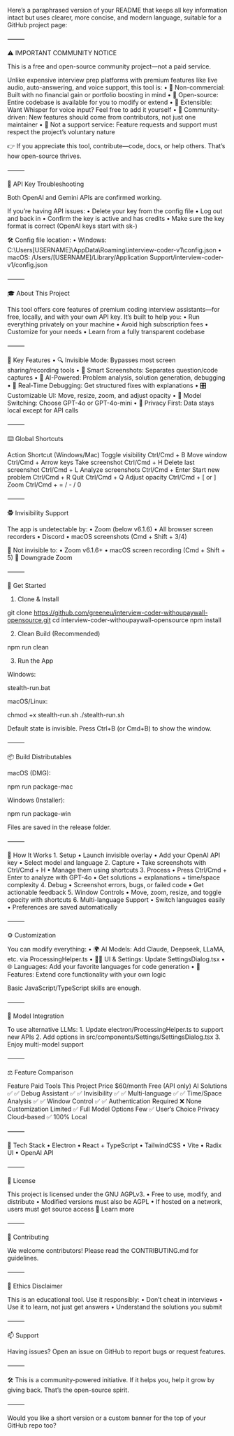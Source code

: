 Here’s a paraphrased version of your README that keeps all key information intact but uses clearer, more concise, and modern language, suitable for a GitHub project page:

⸻

⚠️ IMPORTANT COMMUNITY NOTICE

This is a free and open-source community project—not a paid service.

Unlike expensive interview prep platforms with premium features like live audio, auto-answering, and voice support, this tool is:
	•	🧡 Non-commercial: Built with no financial gain or portfolio boosting in mind
	•	🌱 Open-source: Entire codebase is available for you to modify or extend
	•	🔌 Extensible: Want Whisper for voice input? Feel free to add it yourself
	•	👥 Community-driven: New features should come from contributors, not just one maintainer
	•	🙅 Not a support service: Feature requests and support must respect the project’s voluntary nature

👉 If you appreciate this tool, contribute—code, docs, or help others. That’s how open-source thrives.

⸻

🔑 API Key Troubleshooting

Both OpenAI and Gemini APIs are confirmed working.

If you’re having API issues:
	•	Delete your key from the config file
	•	Log out and back in
	•	Confirm the key is active and has credits
	•	Make sure the key format is correct (OpenAI keys start with sk-)

🛠 Config file location:
	•	Windows: C:\Users\[USERNAME]\AppData\Roaming\interview-coder-v1\config.json
	•	macOS: /Users/[USERNAME]/Library/Application Support/interview-coder-v1/config.json

⸻

🎓 About This Project

This tool offers core features of premium coding interview assistants—for free, locally, and with your own API key. It’s built to help you:
	•	Run everything privately on your machine
	•	Avoid high subscription fees
	•	Customize for your needs
	•	Learn from a fully transparent codebase

⸻

🧩 Key Features
	•	🔍 Invisible Mode: Bypasses most screen sharing/recording tools
	•	📸 Smart Screenshots: Separates question/code captures
	•	🧠 AI-Powered: Problem analysis, solution generation, debugging
	•	🧰 Real-Time Debugging: Get structured fixes with explanations
	•	🎛 Customizable UI: Move, resize, zoom, and adjust opacity
	•	🤖 Model Switching: Choose GPT-4o or GPT-4o-mini
	•	🔐 Privacy First: Data stays local except for API calls

⸻

⌨️ Global Shortcuts

Action	Shortcut (Windows/Mac)
Toggle visibility	Ctrl/Cmd + B
Move window	Ctrl/Cmd + Arrow keys
Take screenshot	Ctrl/Cmd + H
Delete last screenshot	Ctrl/Cmd + L
Analyze screenshots	Ctrl/Cmd + Enter
Start new problem	Ctrl/Cmd + R
Quit	Ctrl/Cmd + Q
Adjust opacity	Ctrl/Cmd + [ or ]
Zoom	Ctrl/Cmd + = / - / 0


⸻

🕵️ Invisibility Support

The app is undetectable by:
	•	Zoom (below v6.1.6)
	•	All browser screen recorders
	•	Discord
	•	macOS screenshots (Cmd + Shift + 3/4)

🚫 Not invisible to:
	•	Zoom v6.1.6+
	•	macOS screen recording (Cmd + Shift + 5)
🔗 Downgrade Zoom

⸻

🚀 Get Started

1. Clone & Install

git clone https://github.com/greeneu/interview-coder-withoupaywall-opensource.git
cd interview-coder-withoupaywall-opensource
npm install

2. Clean Build (Recommended)

npm run clean

3. Run the App

Windows:

stealth-run.bat

macOS/Linux:

chmod +x stealth-run.sh
./stealth-run.sh

Default state is invisible. Press Ctrl+B (or Cmd+B) to show the window.

⸻

📦 Build Distributables

macOS (DMG):

npm run package-mac

Windows (Installer):

npm run package-win

Files are saved in the release folder.

⸻

🧠 How It Works
	1.	Setup
	•	Launch invisible overlay
	•	Add your OpenAI API key
	•	Select model and language
	2.	Capture
	•	Take screenshots with Ctrl/Cmd + H
	•	Manage them using shortcuts
	3.	Process
	•	Press Ctrl/Cmd + Enter to analyze with GPT-4o
	•	Get solutions + explanations + time/space complexity
	4.	Debug
	•	Screenshot errors, bugs, or failed code
	•	Get actionable feedback
	5.	Window Controls
	•	Move, zoom, resize, and toggle opacity with shortcuts
	6.	Multi-language Support
	•	Switch languages easily
	•	Preferences are saved automatically

⸻

⚙️ Customization

You can modify everything:
	•	🌍 AI Models: Add Claude, Deepseek, LLaMA, etc. via ProcessingHelper.ts
	•	🧑‍💻 UI & Settings: Update SettingsDialog.tsx
	•	🌐 Languages: Add your favorite languages for code generation
	•	🧪 Features: Extend core functionality with your own logic

Basic JavaScript/TypeScript skills are enough.

⸻

🔄 Model Integration

To use alternative LLMs:
	1.	Update electron/ProcessingHelper.ts to support new APIs
	2.	Add options in src/components/Settings/SettingsDialog.tsx
	3.	Enjoy multi-model support

⸻

⚖️ Feature Comparison

Feature	Paid Tools	This Project
Price	$60/month	Free (API only)
AI Solutions	✅	✅
Debug Assistant	✅	✅
Invisibility	✅	✅
Multi-language	✅	✅
Time/Space Analysis	✅	✅
Window Control	✅	✅
Authentication	Required	❌ None
Customization	Limited	✅ Full
Model Options	Few	✅ User’s Choice
Privacy	Cloud-based	✅ 100% Local


⸻

🧰 Tech Stack
	•	Electron
	•	React + TypeScript
	•	TailwindCSS
	•	Vite
	•	Radix UI
	•	OpenAI API

⸻

📜 License

This project is licensed under the GNU AGPLv3.
	•	Free to use, modify, and distribute
	•	Modified versions must also be AGPL
	•	If hosted on a network, users must get source access
🔗 Learn more

⸻

🤝 Contributing

We welcome contributors!
Please read the CONTRIBUTING.md for guidelines.

⸻

🧭 Ethics Disclaimer

This is an educational tool. Use it responsibly:
	•	Don’t cheat in interviews
	•	Use it to learn, not just get answers
	•	Understand the solutions you submit

⸻

📫 Support

Having issues?
Open an issue on GitHub to report bugs or request features.

⸻

🛠 This is a community-powered initiative. If it helps you, help it grow by giving back. That’s the open-source spirit.

⸻

Would you like a short version or a custom banner for the top of your GitHub repo too?